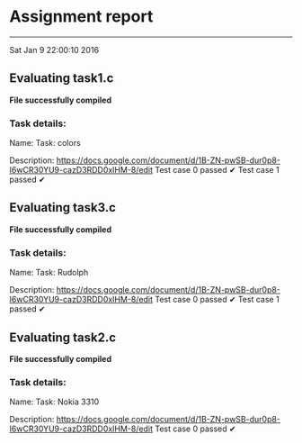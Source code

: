 # Assignment report
---
Sat Jan  9 22:00:10 2016

## Evaluating task1.c

**File successfully compiled**

### Task details:

Name: Task: colors

Description: https://docs.google.com/document/d/1B-ZN-pwSB-dur0p8-I6wCR30YU9-cazD3RDD0xIHM-8/edit
Test case 0 passed ✔︎ 
Test case 1 passed ✔︎ 
## Evaluating task3.c

**File successfully compiled**

### Task details:

Name: Task: Rudolph

Description: https://docs.google.com/document/d/1B-ZN-pwSB-dur0p8-I6wCR30YU9-cazD3RDD0xIHM-8/edit
Test case 0 passed ✔︎ 
Test case 1 passed ✔︎ 
## Evaluating task2.c

**File successfully compiled**

### Task details:

Name: Task: Nokia 3310

Description: https://docs.google.com/document/d/1B-ZN-pwSB-dur0p8-I6wCR30YU9-cazD3RDD0xIHM-8/edit
Test case 0 passed ✔︎ 
